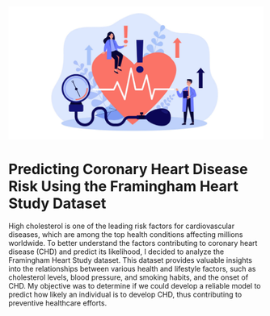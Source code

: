 ![alt text](/ReadME_Files/MainImage_A1-9.jpg)

# Predicting Coronary Heart Disease Risk Using the Framingham Heart Study Dataset

High cholesterol is one of the leading risk factors for cardiovascular diseases, which are among the top health conditions affecting millions worldwide. To better understand the factors contributing to coronary heart disease (CHD) and predict its likelihood, I decided to analyze the Framingham Heart Study dataset. This dataset provides valuable insights into the relationships between various health and lifestyle factors, such as cholesterol levels, blood pressure, and smoking habits, and the onset of CHD. My objective was to determine if we could develop a reliable model to predict how likely an individual is to develop CHD, thus contributing to preventive healthcare efforts.
